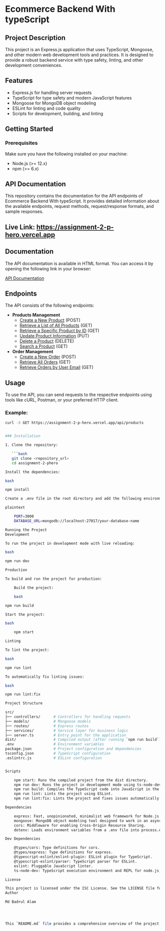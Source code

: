 # Ecommerce Backend With typeScript

## Project Description

This project is an Express.js application that uses TypeScript, Mongoose, and other modern web development tools and practices. It is designed to provide a robust backend service with type safety, linting, and other development conveniences.

## Features

- Express.js for handling server requests
- TypeScript for type safety and modern JavaScript features
- Mongoose for MongoDB object modeling
- ESLint for linting and code quality
- Scripts for development, building, and linting

## Getting Started

### Prerequisites

Make sure you have the following installed on your machine:

- Node.js (>= 12.x)
- npm (>= 6.x)

## API Documentation

This repository contains the documentation for the API endpoints of Ecommerce Backend With typeScript. It provides detailed information about the available endpoints, request methods, request/response formats, and sample responses.

## Live Link: https://assignment-2-p-hero.vercel.app

## Documentation

The API documentation is available in HTML format. You can access it by opening the following link in your browser:

[API Documentation](https://assignment-2-p-hero.vercel.app/)

## Endpoints

The API consists of the following endpoints:

- **Products Management**
  - [Create a New Product](https://assignment-2-p-hero.vercel.app/api/products) (POST)
  - [Retrieve a List of All Products](https://assignment-2-p-hero.vercel.app/api/products) (GET)
  - [Retrieve a Specific Product by ID](https://assignment-2-p-hero.vercel.app/api/products/:productId) (GET)
  - [Update Product Information](https://assignment-2-p-hero.vercel.app/api/products/:productId) (PUT)
  - [Delete a Product](https://assignment-2-p-hero.vercel.app/api/products/:productId) (DELETE)
  - [Search a Product](https://assignment-2-p-hero.vercel.app/api/products?searchTerm=iphone) (GET)
- **Order Management**
  - [Create a New Order](https://assignment-2-p-hero.vercel.app/api/orders) (POST)
  - [Retrieve All Orders](https://assignment-2-p-hero.vercel.app/api/orders) (GET)
  - [Retrieve Orders by User Email](https://assignment-2-p-hero.vercel.app/api/orders?email=level2@programming-hero.com) (GET)

## Usage

To use the API, you can send requests to the respective endpoints using tools like cURL, Postman, or your preferred HTTP client.

### Example:

```bash
curl -X GET https://assignment-2-p-hero.vercel.app/api/products


### Installation

1. Clone the repository:

   ```bash
   git clone <repository_url>
   cd assignment-2-phero

Install the dependencies:

bash

npm install

Create a .env file in the root directory and add the following environment variables:

plaintext

    PORT=3000
    DATABASE_URL=mongodb://localhost:27017/your-database-name

Running the Project
Development

To run the project in development mode with live reloading:

bash

npm run dev

Production

To build and run the project for production:

    Build the project:

    bash

npm run build

Start the project:

bash

    npm start

Linting

To lint the project:

bash

npm run lint

To automatically fix linting issues:

bash

npm run lint:fix

Project Structure

src/
├── controllers/      # Controllers for handling requests
├── models/           # Mongoose models
├── routes/           # Express routes
├── services/         # Service layer for business logic
├── server.ts         # Entry point for the application
dist/                 # Compiled output (after running `npm run build`)
.env                  # Environment variables
package.json          # Project configuration and dependencies
tsconfig.json         # TypeScript configuration
.eslintrc.js          # ESLint configuration


Scripts

    npm start: Runs the compiled project from the dist directory.
    npm run dev: Runs the project in development mode using ts-node-dev.
    npm run build: Compiles the TypeScript code into JavaScript in the dist directory.
    npm run lint: Lints the project using ESLint.
    npm run lint:fix: Lints the project and fixes issues automatically.

Dependencies

    express: Fast, unopinionated, minimalist web framework for Node.js.
    mongoose: MongoDB object modeling tool designed to work in an asynchronous environment.
    cors: Middleware for enabling Cross-Origin Resource Sharing.
    dotenv: Loads environment variables from a .env file into process.env.

Dev Dependencies

    @types/cors: Type definitions for cors.
    @types/express: Type definitions for express.
    @typescript-eslint/eslint-plugin: ESLint plugin for TypeScript.
    @typescript-eslint/parser: TypeScript parser for ESLint.
    eslint: Pluggable JavaScript linter.
    ts-node-dev: TypeScript execution environment and REPL for node.js, with source map and native ESM support.

License

This project is licensed under the ISC License. See the LICENSE file for details.
Author

Md Badrul Alam




This `README.md` file provides a comprehensive overview of the project, including installa